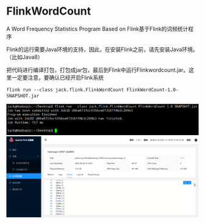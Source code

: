 # FlinkWordCount
A Word Frequency Statistics Program Based on Flink基于Flink的词频统计程序

Flink的运行需要Java环境的支持，因此，在安装Flink之前，请先安装Java环境。（比如Java8）

把代码进行编译打包，打包成jar包，最后到Flink中运行Flinkwordcount.jar。这里一定要注意，要确认已经开启Flink系统

```shell
flink run --class jack.flink.FlinkWordCount FlinkWordCount-1.0-SNAPSHOT.jar
```

<img src="imgs/image-20240606231800516.png" alt="image-20240606231800516" style="zoom:80%;" />

<img src="imgs/image-20240606231838065.png" alt="image-20240606231838065" style="zoom:80%;" />
